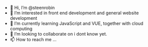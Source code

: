 - 👋 Hi, I’m @steenrobin
- 👀 I’m interested in front end development and general website development
- 🌱 I’m currently learning JavaScript and VUE, together with cloud computing
- 💞️ I’m looking to collaborate on i dont know yet. 
- 📫 How to reach me ...

<!---
steenrobin/steenrobin is a ✨ special ✨ repository because its `README.md` (this file) appears on your GitHub profile.
You can click the Preview link to take a look at your changes.
--->
